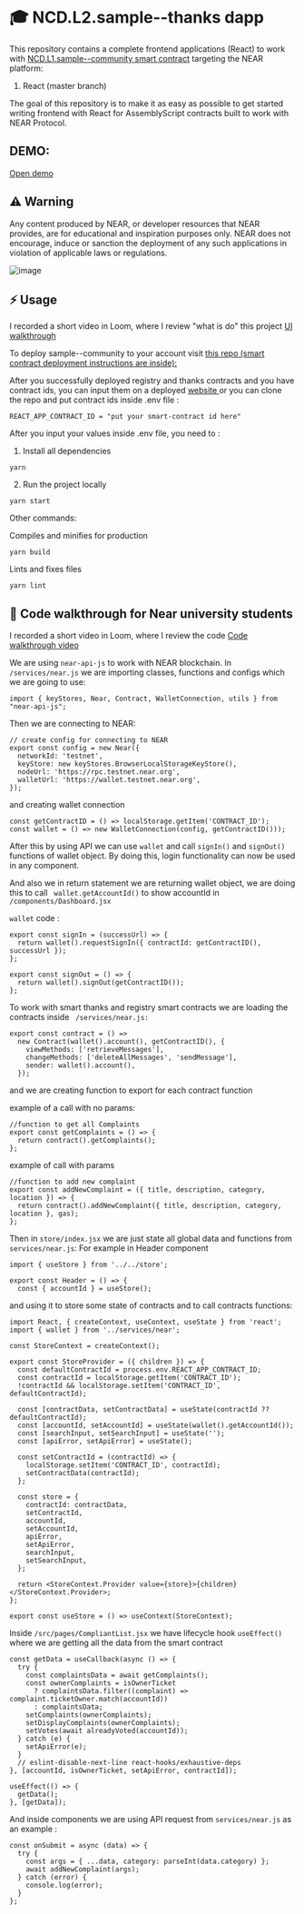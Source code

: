 #  🎓 NCD.L2.sample--thanks dapp
This repository contains a complete frontend applications (React) to work with 
<a href="https://github.com/Learn-NEAR/NCD.L1.sample--Communite" target="_blank">NCD.L1.sample--community smart contract</a> targeting the NEAR platform:
1. React (master branch)

The goal of this repository is to make it as easy as possible to get started writing frontend with React for AssemblyScript contracts built to work with NEAR Protocol.

## DEMO:
<a href="https://near-community-react.onrender.com" target="_blank">Open demo</a>

## ⚠️ Warning
Any content produced by NEAR, or developer resources that NEAR provides, are for educational and inspiration purposes only. NEAR does not encourage, induce or sanction the deployment of any such applications in violation of applicable laws or regulations.

![image](https://user-images.githubusercontent.com/48129985/173178780-bb9ae56b-74ae-42a2-8ae4-b94c72aa9f88.png)

## ⚡  Usage
I recorded a short video in Loom, where I review "what is do" this project
<a href="https://www.loom.com/share/56e6e53c6ac54fcf8e98f9559dfaa89f" target="_blank">UI walkthrough</a>


To deploy sample--community to your account visit <a href="https://github.com/Learn-NEAR/NCD.L1.sample--Communite" target="_blank">this repo (smart contract deployment instructions are inside):</a> 


After you successfully deployed registry and thanks contracts and you have contract ids, you can input them on a deployed <a href="https://near-community-react.onrender.com" target="_blank">website </a> or you can clone the repo and put contract ids inside .env file :

```
REACT_APP_CONTRACT_ID = "put your smart-contract id here"
```
After you input your values inside .env file, you need to :
1. Install all dependencies 
```
yarn
```
2. Run the project locally
```
yarn start
```
Other commands:

Compiles and minifies for production
```
yarn build
```
Lints and fixes files
```
yarn lint
```

## 👀 Code walkthrough for Near university students

I recorded a short video in Loom, where I review the code
<a href="https://www.loom.com/share/4ef3ae00c3664606a44f80ea2047fc29" target="_blank">Code walkthrough video</a>

We are using ```near-api-js``` to work with NEAR blockchain. In ``` /services/near.js ``` we are importing classes, functions and configs which we are going to use:
```
import { keyStores, Near, Contract, WalletConnection, utils } from "near-api-js";
```
Then we are connecting to NEAR:
```
// create config for connecting to NEAR
export const config = new Near({
  networkId: 'testnet',
  keyStore: new keyStores.BrowserLocalStorageKeyStore(),
  nodeUrl: 'https://rpc.testnet.near.org',
  walletUrl: 'https://wallet.testnet.near.org',
});
```
and creating wallet connection
```
const getContractID = () => localStorage.getItem('CONTRACT_ID');
const wallet = () => new WalletConnection(config, getContractID()));
```
After this by using API we can use ```wallet``` and call ```signIn()``` and ```signOut()``` functions of wallet object. By doing this, login functionality can now be used in any component. 

And also we in return statement we are returning wallet object, we are doing this to call ``` wallet.getAccountId()``` to show accountId in ``` /components/Dashboard.jsx ```

```wallet``` code :
```
export const signIn = (successUrl) => {
  return wallet().requestSignIn({ contractId: getContractID(), successUrl });
};

export const signOut = () => {
  return wallet().signOut(getContractID());
};
```

To work with smart thanks and registry smart contracts we are loading the contracts inside  ``` /services/near.js:```
```
export const contract = () =>
  new Contract(wallet().account(), getContractID(), {
    viewMethods: ['retrieveMessages'],
    changeMethods: ['deleteAllMessages', 'sendMessage'],
    sender: wallet().account(),
  });
```

and we are creating function to export for each contract function

example of a call with no params: 
```
//function to get all Complaints
export const getComplaints = () => {
  return contract().getComplaints();
};
```

example of call with params 
```
//function to add new complaint
export const addNewComplaint = ({ title, description, category, location }) => {
  return contract().addNewComplaint({ title, description, category, location }, gas);
};
```

Then in ```store/index.jsx``` we are just state all global data and functions from ```services/near.js```:
For example in Header component
```
import { useStore } from '../../store';

export const Header = () => {
  const { accountId } = useStore();
```

and using it to store some state of contracts and to call contracts functions: 
```
import React, { createContext, useContext, useState } from 'react';
import { wallet } from '../services/near';

const StoreContext = createContext();

export const StoreProvider = ({ children }) => {
  const defaultContractId = process.env.REACT_APP_CONTRACT_ID;
  const contractId = localStorage.getItem('CONTRACT_ID');
  !contractId && localStorage.setItem('CONTRACT_ID', defaultContractId);

  const [contractData, setContractData] = useState(contractId ?? defaultContractId);
  const [accountId, setAccountId] = useState(wallet().getAccountId());
  const [searchInput, setSearchInput] = useState('');
  const [apiError, setApiError] = useState();

  const setContractId = (contractId) => {
    localStorage.setItem('CONTRACT_ID', contractId);
    setContractData(contractId);
  };

  const store = {
    contractId: contractData,
    setContractId,
    accountId,
    setAccountId,
    apiError,
    setApiError,
    searchInput,
    setSearchInput,
  };

  return <StoreContext.Provider value={store}>{children}</StoreContext.Provider>;
};

export const useStore = () => useContext(StoreContext);
```

Inside ```/src/pages/CompliantList.jsx``` we have lifecycle hook ``` useEffect() ``` where we are getting all the data from the smart contract
```
const getData = useCallback(async () => {
  try {
    const complaintsData = await getComplaints();
    const ownerComplaints = isOwnerTicket
      ? complaintsData.filter((complaint) => complaint.ticketOwner.match(accountId))
      : complaintsData;
    setComplaints(ownerComplaints);
    setDisplayComplaints(ownerComplaints);
    setVotes(await alreadyVoted(accountId));
  } catch (e) {
    setApiError(e);
  }
  // eslint-disable-next-line react-hooks/exhaustive-deps
}, [accountId, isOwnerTicket, setApiError, contractId]);

useEffect(() => {
  getData();
}, [getData]);
```

And inside components we are using API request from ```services/near.js``` as an example :
```
const onSubmit = async (data) => {
  try {
    const args = { ...data, category: parseInt(data.category) };
    await addNewComplaint(args);
  } catch (error) {
    console.log(error);
  }
};
```
